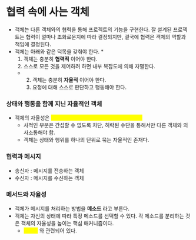 # 협력 속에 사는 객체

* 객체는 다른 객체와의 협력을 통해 프로젝트의 기능을 구현한다. 잘 설계된 프로젝트는 협력이 얼마나 조화로운지에 따라 결정되지만, 결국에 협력은 객체의 역할과 책임에 결정된다.
* 객체는 아래와 같은 덕목을 갖춰야 한다.
  *
    1. 객체는 충분히 **협력적** 이어야 한다.
    2. 스스로 모든 것을 제어하려 하면 내부 복잡도에 의해 자멸한다.
  *
    2. 객체는 충분히 **자율적** 이어야 한다.
    3. 요청에 대해 스스로 판단하고 행동해야 한다.

### 상태와 행동을 함께 지닌 자율적인 객체

* 객체의 자율성은 <mark style="color:yellow;">**객체의 내부와 외부를 명확하게 구분하는 것**</mark>
  * 사적인 부분은 간섭할 수 없도록 차단, 허락된 수단을 통해서만 다른 객체와 의사소통해야 함.
  * 객체는 상태와 행위를 하나의 단위로 묶는 자율적인 존재다.

### 협력과 메시지

* 송신자 : 메시지를 전송하는 객체
* 수신자 : 메시지를 수신하는 객체

### 메서드와 자율성

* 객체가 메시지를 처리하는 방법을 **메소드** 라고 부른다.
* 객체는 자신의 상태에 따라 특정 메소드를 선택할 수 있다. 각 메소드를 분리하는 것은 객체의 자율성을 높이는 핵심 매커니즘이다.
  * <mark style="color:yellow;">**캡슐화**</mark> 와 관련되어 있다.

